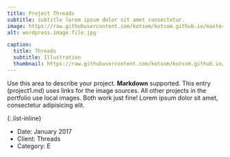 ```yaml
---
title: Project Threads
subtitle: subtitle lorem ipsum dolor sit amet consectetur.
image: https://raw.githubusercontent.com/kotsom/kotsom.github.io/master/assets/img/portfolio/01-full.jpg
alt: wordpress.image.file.jpg

caption:
  title: Threads
  subtitle: Illustration
  thumbnail: https://raw.githubusercontent.com/kotsom/kotsom.github.io/master/src/assets/img/portfolio/01-thumbnail.jpg
---
```

Use this area to describe your project. **Markdown** supported. This entry (project1.md) uses links for the image sources. All other projects in the portfolio use local images. Both work just fine! Lorem ipsum dolor sit amet, consectetur adipisicing elit. 

{:.list-inline}
- Date: January 2017
- Client: Threads
- Category: E

